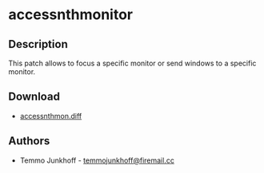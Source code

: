 accessnthmonitor
================

Description
-----------
This patch allows to focus a specific monitor or send windows to a specific monitor.


Download
--------
* [accessnthmon.diff](accessnthmon.diff)

Authors
-------
* Temmo Junkhoff - <temmojunkhoff@firemail.cc>

